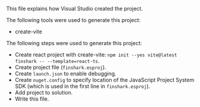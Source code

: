 This file explains how Visual Studio created the project.

The following tools were used to generate this project:
- create-vite

The following steps were used to generate this project:
- Create react project with create-vite: `npm init --yes vite@latest finshark -- --template=react-ts`.
- Create project file (`finshark.esproj`).
- Create `launch.json` to enable debugging.
- Create `nuget.config` to specify location of the JavaScript Project System SDK (which is used in the first line in `finshark.esproj`).
- Add project to solution.
- Write this file.

